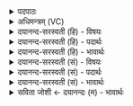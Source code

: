 <details><summary>पदपाठः</summary>

स॒म्यक्। स्र॒वन्ति॒। स॒रितः॑। न। धेनाः॑। अ॒न्तः। हृ॒दा। मन॑सा। पू॒यमा॑नाः। ए॒ते। अ॒र्ष॒न्ति॒। ऊ॒र्मयः॑। घृ॒तस्य॑। मृ॒गाःऽइ॑व। क्षि॒प॒णोः। ईष॑माणाः। ९४।
</details>

<details><summary>अधिमन्त्रम् (VC)</summary>

- यज्ञपुरुषो देवता
- वामदेव ऋषिः
- निचृदार्षी त्रिष्टुप्
- धैवतः
</details>

<details><summary>दयानन्द-सरस्वती (हि) - विषयः</summary>

फिर उसी विषय को अगले मन्त्र में कहा है ॥
</details>

<details><summary>दयानन्द-सरस्वती (हि) - पदार्थः</summary>

पदार्थान्वयभाषाः -  हे मनुष्यो ! जो (अन्तः, हृदा) शरीर के बीच में (मनसा) शुद्ध अन्तःकरण से (पूयमानाः) पवित्र हुई (धेनाः) वाणी (सरितः) नदियों के (न) समान (सम्यक्) अच्छे प्रकार (स्रवन्ति) प्रवृत्त होती हैं, उनको जो (एते) ये वाणी के द्वार (घृतस्य) प्रकाशित आन्तरिक ज्ञान की (ऊर्मयः) लहरें (क्षिपणोः) हिंसक जन के भय से (ईषमाणाः) भागते हुए (मृगा इव) हरिणों के तुल्य (अर्षन्ति) उठती तथा सबको प्राप्त होती हैं, उनको भी तुम लोग जानो ॥९४ ॥
</details>

<details><summary>दयानन्द-सरस्वती (हि) - भावार्थः</summary>

भावार्थभाषाः -  इस मन्त्र में दो उपमा और वाचकलुप्तोपमालङ्कार हैं। जैसे नदी समुद्रों को जाती हैं, वैसे ही आकाशस्थ शब्दसमुद्र से (आकाश का शब्द गुण है इससे) वाणी विचरती हैं, तथा जैसे समुद्र की तरङ्गें चलती हैं, वा जैसे बहेलियों से डरपे हुए मृग इधर-उधर भागते हैं, वैसे ही सब प्राणियों की शरीरस्थ विज्ञान से पवित्र हुई वाणी प्रचार को प्राप्त होती हैं। जो लोग शास्त्र के अभ्यास और सत्य-वचन आदि से वाणियों को पवित्र करते हैं, वे ही शुद्ध होते हैं ॥९४ ॥
</details>

<details><summary>दयानन्द-सरस्वती (सं) - विषयः</summary>

पुनस्तमेव विषयमाह ॥
</details>

<details><summary>दयानन्द-सरस्वती (सं) - पदार्थः</summary>

पदार्थान्वयभाषाः -  हे मनुष्याः ! या अन्तर्हृदा मनसा पूयमाना धेनाः सरितो न सम्यक् स्रवन्ति, ता ये चैते घृतस्योर्मयः क्षिपणोरीषमाणा मृगा इवार्षन्ति, ताँश्च यूयं विजानीत ॥९४ ॥
</details>

<details><summary>दयानन्द-सरस्वती (सं) - भावार्थः</summary>

भावार्थभाषाः -  अत्रोपमावाचकलुप्तोपमालङ्काराः। यथा नद्यः समुद्रान् गच्छन्ति, तथैवान्तरिक्षस्थाच्छब्दसमुद्राद् वाचो विचरन्ति। यथा समुद्रस्य तरङ्गाश्चलन्ति यथा च व्याधाद् भीता मृगा धावन्ति, तथैव सर्वेषां प्राणिनां शरीरस्थेन विज्ञानेन पवित्राः सत्यो वाण्यः प्रचरन्ति, ये शास्त्राभ्याससत्यवचनादिभिर्वाचः पवित्रयन्ति, त एव शुद्धा जायन्ते ॥९४ ॥
</details>

<details><summary>सविता जोशी ← दयानन्दः (म) - भावार्थः</summary>

भावार्थभाषाः -  या मंत्रात दोन उपमा व वाचकलुप्तोपमालंकार आहेत. जशी नदी समुद्राला मिळते तशी आकाशातील शब्द समुद्रात (शब्द हा आकाशाचा गुण आहे) वाणी विहार करते. जशा समुद्रात लहरी उठतात व शिकाऱ्यांच्या भयाने मृग इकडे तिकडे पळतात, तसेच सर्व प्राण्यांच्या अंतस्थ विज्ञानाने पवित्र झालेली वाणी प्रकट होते; परंतु जे लोक शास्त्राचा अभ्यास व सत्यवचन इत्यादींनी वाणीला पवित्र करतात तेच पवित्र असतात.
</details>